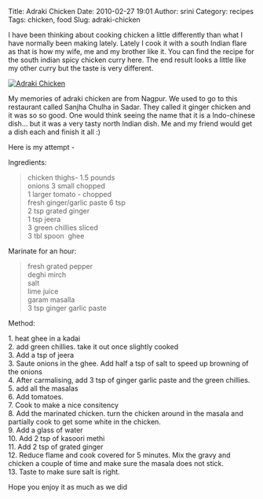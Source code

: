 Title: Adraki Chicken
Date: 2010-02-27 19:01
Author: srini
Category: recipes
Tags: chicken, food
Slug: adraki-chicken

I have been thinking about cooking chicken a little differently than
what I have normally been making lately. Lately I cook it with a south
Indian flare as that is how my wife, me and my brother like it. You can
find the recipe for the south indian spicy chicken curry here. The end
result looks a little like my other curry but the taste is very
different.


[![Adraki Chicken]({static}/wp-content/uploads/2010/02/IMG_6945.jpg "Adraki Chicken")]({static}/wp-content/uploads/2010/02/IMG_6945.jpg)

My memories of adraki chicken are from Nagpur. We used to go to this
restaurant called Sanjha Chulha in Sadar. They called it ginger chicken
and it was so so good. One would think seeing the name that it is a
Indo-chinese dish... but it was a very tasty north Indian dish. Me and
my friend would get a dish each and finish it all :)

Here is my attempt -

Ingredients:

>  chicken thighs- 1.5 pounds  
>  onions 3 small chopped  
>  1 larger tomato - chopped  
>  fresh ginger/garlic paste 6 tsp  
>  2 tsp grated ginger  
>  1 tsp jeera  
>  3 green chillies sliced  
>  3 tbl spoon  ghee

Marinate for an hour:

>  fresh grated pepper  
>  deghi mirch  
>  salt  
>  lime juice  
>  garam masalla  
>  3 tsp ginger garlic paste

Method:

1\. heat ghee in a kadai  
2. add green chillies. take it out once slightly cooked  
3. Add a tsp of jeera  
3. Saute onions in the ghee. Add half a tsp of salt to speed up browning of the onions  
4. After carmalising, add 3 tsp of ginger garlic paste and the green chillies.  
5. add all the masalas  
6. Add tomatoes.  
7. Cook to make a nice consitency  
8. Add the marinated chicken. turn the chicken around in the masala and partially cook to get some white in the chicken.  
9. Add a glass of water  
10. Add 2 tsp of kasoori methi  
11. Add 2 tsp of grated ginger  
12. Reduce flame and cook covered for 5 minutes. Mix the gravy and chicken a couple of time and make sure the masala does not stick.  
13. Taste to make sure salt is right.

Hope you enjoy it as much as we did
